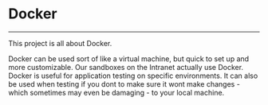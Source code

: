 # Docker

---
This project is all about Docker.

Docker can be used sort of like a virtual machine, but quick to set up and more
customizable. Our sandboxes on the Intranet actually use Docker. Docker is
useful for application testing on specific environments. It can also be used
when testing  if you dont to make sure it wont make changes - which sometimes
may even be damaging - to your local machine.
